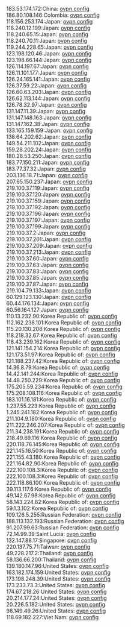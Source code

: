 183.53.174.172:China: [ovpn config](vpn/183_53_174_172.ovpn)  
186.80.108.146:Colombia: [ovpn config](vpn/186_80_108_146.ovpn)  
118.156.253.174:Japan: [ovpn config](vpn/118_156_253_174.ovpn)  
118.240.12.199:Japan: [ovpn config](vpn/118_240_12_199.ovpn)  
118.240.65.15:Japan: [ovpn config](vpn/118_240_65_15.ovpn)  
118.240.70.11:Japan: [ovpn config](vpn/118_240_70_11.ovpn)  
119.244.228.65:Japan: [ovpn config](vpn/119_244_228_65.ovpn)  
123.198.120.46:Japan: [ovpn config](vpn/123_198_120_46.ovpn)  
123.198.66.144:Japan: [ovpn config](vpn/123_198_66_144.ovpn)  
126.114.197.67:Japan: [ovpn config](vpn/126_114_197_67.ovpn)  
126.11.101.177:Japan: [ovpn config](vpn/126_11_101_177.ovpn)  
126.24.165.141:Japan: [ovpn config](vpn/126_24_165_141.ovpn)  
126.37.59.22:Japan: [ovpn config](vpn/126_37_59_22.ovpn)  
126.60.63.203:Japan: [ovpn config](vpn/126_60_63_203.ovpn)  
126.62.113.144:Japan: [ovpn config](vpn/126_62_113_144.ovpn)  
126.78.32.97:Japan: [ovpn config](vpn/126_78_32_97.ovpn)  
131.147.11.39:Japan: [ovpn config](vpn/131_147_11_39.ovpn)  
131.147.148.163:Japan: [ovpn config](vpn/131_147_148_163.ovpn)  
131.147.162.38:Japan: [ovpn config](vpn/131_147_162_38.ovpn)  
133.165.159.159:Japan: [ovpn config](vpn/133_165_159_159.ovpn)  
138.64.202.62:Japan: [ovpn config](vpn/138_64_202_62.ovpn)  
149.54.211.102:Japan: [ovpn config](vpn/149_54_211_102.ovpn)  
159.28.202.24:Japan: [ovpn config](vpn/159_28_202_24.ovpn)  
180.28.53.250:Japan: [ovpn config](vpn/180_28_53_250.ovpn)  
183.77.150.211:Japan: [ovpn config](vpn/183_77_150_211.ovpn)  
183.77.37.32:Japan: [ovpn config](vpn/183_77_37_32.ovpn)  
203.136.18.71:Japan: [ovpn config](vpn/203_136_18_71.ovpn)  
207.65.150.237:Japan: [ovpn config](vpn/207_65_150_237.ovpn)  
219.100.37.119:Japan: [ovpn config](vpn/219_100_37_119.ovpn)  
219.100.37.120:Japan: [ovpn config](vpn/219_100_37_120.ovpn)  
219.100.37.159:Japan: [ovpn config](vpn/219_100_37_159.ovpn)  
219.100.37.192:Japan: [ovpn config](vpn/219_100_37_192.ovpn)  
219.100.37.196:Japan: [ovpn config](vpn/219_100_37_196.ovpn)  
219.100.37.197:Japan: [ovpn config](vpn/219_100_37_197.ovpn)  
219.100.37.199:Japan: [ovpn config](vpn/219_100_37_199.ovpn)  
219.100.37.2:Japan: [ovpn config](vpn/219_100_37_2.ovpn)  
219.100.37.201:Japan: [ovpn config](vpn/219_100_37_201.ovpn)  
219.100.37.209:Japan: [ovpn config](vpn/219_100_37_209.ovpn)  
219.100.37.213:Japan: [ovpn config](vpn/219_100_37_213.ovpn)  
219.100.37.60:Japan: [ovpn config](vpn/219_100_37_60.ovpn)  
219.100.37.63:Japan: [ovpn config](vpn/219_100_37_63.ovpn)  
219.100.37.83:Japan: [ovpn config](vpn/219_100_37_83.ovpn)  
219.100.37.85:Japan: [ovpn config](vpn/219_100_37_85.ovpn)  
219.100.37.87:Japan: [ovpn config](vpn/219_100_37_87.ovpn)  
219.104.79.133:Japan: [ovpn config](vpn/219_104_79_133.ovpn)  
60.129.123.130:Japan: [ovpn config](vpn/60_129_123_130.ovpn)  
60.44.176.134:Japan: [ovpn config](vpn/60_44_176_134.ovpn)  
60.56.164.127:Japan: [ovpn config](vpn/60_56_164_127.ovpn)  
110.13.232.90:Korea Republic of: [ovpn config](vpn/110_13_232_90.ovpn)  
112.162.238.101:Korea Republic of: [ovpn config](vpn/112_162_238_101.ovpn)  
115.20.130.208:Korea Republic of: [ovpn config](vpn/115_20_130_208.ovpn)  
118.218.32.67:Korea Republic of: [ovpn config](vpn/118_218_32_67.ovpn)  
118.43.239.162:Korea Republic of: [ovpn config](vpn/118_43_239_162.ovpn)  
121.141.154.214:Korea Republic of: [ovpn config](vpn/121_141_154_214.ovpn)  
121.173.51.97:Korea Republic of: [ovpn config](vpn/121_173_51_97.ovpn)  
121.188.237.42:Korea Republic of: [ovpn config](vpn/121_188_237_42.ovpn)  
14.36.8.79:Korea Republic of: [ovpn config](vpn/14_36_8_79.ovpn)  
14.42.141.244:Korea Republic of: [ovpn config](vpn/14_42_141_244.ovpn)  
14.48.250.229:Korea Republic of: [ovpn config](vpn/14_48_250_229.ovpn)  
175.205.59.234:Korea Republic of: [ovpn config](vpn/175_205_59_234.ovpn)  
175.208.108.116:Korea Republic of: [ovpn config](vpn/175_208_108_116.ovpn)  
183.101.16.181:Korea Republic of: [ovpn config](vpn/183_101_16_181.ovpn)  
1.237.55.223:Korea Republic of: [ovpn config](vpn/1_237_55_223.ovpn)  
1.245.241.182:Korea Republic of: [ovpn config](vpn/1_245_241_182.ovpn)  
211.104.9.180:Korea Republic of: [ovpn config](vpn/211_104_9_180.ovpn)  
211.222.246.207:Korea Republic of: [ovpn config](vpn/211_222_246_207.ovpn)  
211.34.238.191:Korea Republic of: [ovpn config](vpn/211_34_238_191.ovpn)  
218.49.69.116:Korea Republic of: [ovpn config](vpn/218_49_69_116.ovpn)  
220.118.76.145:Korea Republic of: [ovpn config](vpn/220_118_76_145.ovpn)  
221.145.16.50:Korea Republic of: [ovpn config](vpn/221_145_16_50.ovpn)  
221.155.43.180:Korea Republic of: [ovpn config](vpn/221_155_43_180.ovpn)  
221.164.82.90:Korea Republic of: [ovpn config](vpn/221_164_82_90.ovpn)  
222.100.108.3:Korea Republic of: [ovpn config](vpn/222_100_108_3.ovpn)  
222.100.108.3:Korea Republic of: [ovpn config](vpn/222_100_108_3.ovpn)  
222.118.86.100:Korea Republic of: [ovpn config](vpn/222_118_86_100.ovpn)  
39.113.117.6:Korea Republic of: [ovpn config](vpn/39_113_117_6.ovpn)  
49.142.67.98:Korea Republic of: [ovpn config](vpn/49_142_67_98.ovpn)  
58.143.224.82:Korea Republic of: [ovpn config](vpn/58_143_224_82.ovpn)  
59.1.3.102:Korea Republic of: [ovpn config](vpn/59_1_3_102.ovpn)  
109.126.5.255:Russian Federation: [ovpn config](vpn/109_126_5_255.ovpn)  
188.113.132.193:Russian Federation: [ovpn config](vpn/188_113_132_193.ovpn)  
91.207.99.63:Russian Federation: [ovpn config](vpn/91_207_99_63.ovpn)  
72.14.99.39:Saint Lucia: [ovpn config](vpn/72_14_99_39.ovpn)  
132.147.88.17:Singapore: [ovpn config](vpn/132_147_88_17.ovpn)  
220.137.75.71:Taiwan: [ovpn config](vpn/220_137_75_71.ovpn)  
49.228.217.2:Thailand: [ovpn config](vpn/49_228_217_2.ovpn)  
58.136.66.200:Thailand: [ovpn config](vpn/58_136_66_200.ovpn)  
139.180.147.96:United States: [ovpn config](vpn/139_180_147_96.ovpn)  
163.182.174.159:United States: [ovpn config](vpn/163_182_174_159.ovpn)  
173.198.248.39:United States: [ovpn config](vpn/173_198_248_39.ovpn)  
173.233.73.3:United States: [ovpn config](vpn/173_233_73_3.ovpn)  
174.67.218.26:United States: [ovpn config](vpn/174_67_218_26.ovpn)  
20.214.177.24:United States: [ovpn config](vpn/20_214_177_24.ovpn)  
20.226.5.182:United States: [ovpn config](vpn/20_226_5_182.ovpn)  
98.149.49.26:United States: [ovpn config](vpn/98_149_49_26.ovpn)  
118.69.182.227:Viet Nam: [ovpn config](vpn/118_69_182_227.ovpn)  
